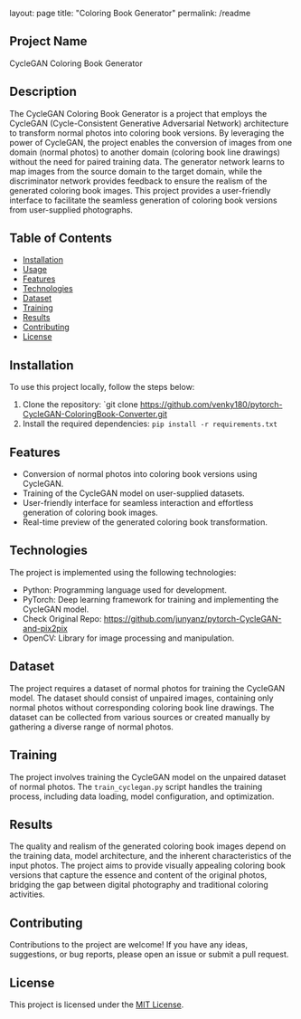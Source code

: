 layout: page
title: "Coloring Book Generator"
permalink: /readme


## Project Name

CycleGAN Coloring Book Generator

## Description

The CycleGAN Coloring Book Generator is a project that employs the CycleGAN (Cycle-Consistent Generative Adversarial Network) architecture to transform normal photos into coloring book versions. By leveraging the power of CycleGAN, the project enables the conversion of images from one domain (normal photos) to another domain (coloring book line drawings) without the need for paired training data. The generator network learns to map images from the source domain to the target domain, while the discriminator network provides feedback to ensure the realism of the generated coloring book images. This project provides a user-friendly interface to facilitate the seamless generation of coloring book versions from user-supplied photographs.

## Table of Contents

- [Installation](#installation)
- [Usage](#usage)
- [Features](#features)
- [Technologies](#technologies)
- [Dataset](#dataset)
- [Training](#training)
- [Results](#results)
- [Contributing](#contributing)
- [License](#license)

## Installation

To use this project locally, follow the steps below:

1. Clone the repository: `git clone https://github.com/venky180/pytorch-CycleGAN-ColoringBook-Converter.git
2. Install the required dependencies: `pip install -r requirements.txt`


## Features

- Conversion of normal photos into coloring book versions using CycleGAN.
- Training of the CycleGAN model on user-supplied datasets.
- User-friendly interface for seamless interaction and effortless generation of coloring book images.
- Real-time preview of the generated coloring book transformation.

## Technologies

The project is implemented using the following technologies:

- Python: Programming language used for development.
- PyTorch: Deep learning framework for training and implementing the CycleGAN model.
- Check Original Repo: https://github.com/junyanz/pytorch-CycleGAN-and-pix2pix
- OpenCV: Library for image processing and manipulation.

## Dataset

The project requires a dataset of normal photos for training the CycleGAN model. The dataset should consist of unpaired images, containing only normal photos without corresponding coloring book line drawings. The dataset can be collected from various sources or created manually by gathering a diverse range of normal photos.

## Training

The project involves training the CycleGAN model on the unpaired dataset of normal photos. The `train_cyclegan.py` script handles the training process, including data loading, model configuration, and optimization.

## Results

The quality and realism of the generated coloring book images depend on the training data, model architecture, and the inherent characteristics of the input photos. The project aims to provide visually appealing coloring book versions that capture the essence and content of the original photos, bridging the gap between digital photography and traditional coloring activities.

## Contributing

Contributions to the project are welcome! If you have any ideas, suggestions, or bug reports, please open an issue or submit a pull request.

## License

This project is licensed under the [MIT License](LICENSE).
